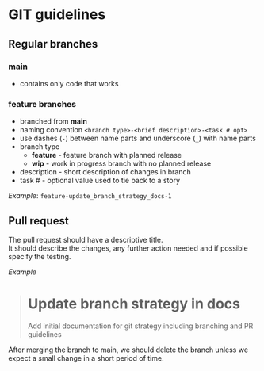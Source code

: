 # GIT guidelines

## Regular branches

### main
- contains only code that works

### feature branches
- branched from **main**
- naming convention `<branch type>-<brief description>-<task # opt>`
- use dashes (`-`) between name parts and underscore (`_`) with name parts
- branch type
    - **feature** - feature branch with planned release
    - **wip** - work in progress branch with no planned release
- description - short description of changes in branch
- task # - optional value used to tie back to a story

*Example*: `feature-update_branch_strategy_docs-1`

## Pull request
The pull request should have a descriptive title.  
It should describe the changes, any further action needed and if possible specify the testing.

*Example*
> # Update branch strategy in docs
> Add initial documentation for git strategy including branching and PR guidelines


After merging the branch to main, we should delete the branch unless we expect a small change in a short period of time.
